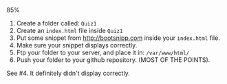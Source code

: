 85%

1. Create a folder called: `Quiz1`
2. Create an `index.html` file inside `Quiz1`
3. Put some snippet from http://bootsnipp.com inside your `index.html` file.
4. Make sure your snippet displays correctly.
5. Ftp your folder to your server, and place it in: `/var/www/html/`
6. Push your folder to your github repository. (MOST OF THE POINTS).


See #4. It definitely didn't display correctly.
